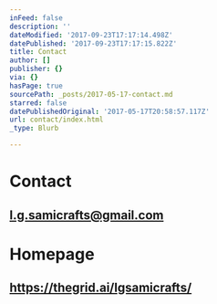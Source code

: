 ```yaml
---
inFeed: false
description: ''
dateModified: '2017-09-23T17:17:14.498Z'
datePublished: '2017-09-23T17:17:15.822Z'
title: Contact
author: []
publisher: {}
via: {}
hasPage: true
sourcePath: _posts/2017-05-17-contact.md
starred: false
datePublishedOriginal: '2017-05-17T20:58:57.117Z'
url: contact/index.html
_type: Blurb

---
```

# **Contact**

## l.g.samicrafts@gmail.com

# **Homepage**

## https://thegrid.ai/lgsamicrafts/